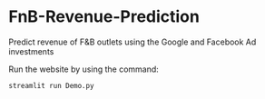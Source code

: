 # FnB-Revenue-Prediction
Predict revenue of F&amp;B outlets using the Google and Facebook Ad investments

Run the website by using the command:
```
streamlit run Demo.py
```
